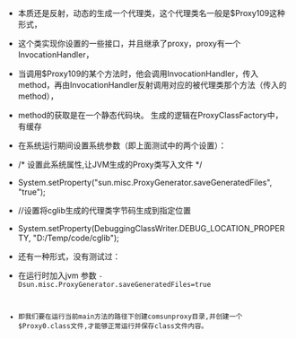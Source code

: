 * 本质还是反射，动态的生成一个代理类，这个代理类名一般是$Proxy109这种形式，
* 这个类实现你设置的一些接口，并且继承了proxy，proxy有一个InvocationHandler，
* 当调用$Proxy109的某个方法时，他会调用InvocationHandler，传入method，再由InvocationHandler反射调用对应的被代理类那个方法（传入的method），
* method的获取是在一个静态代码块。 生成的逻辑在ProxyClassFactory中，有缓存

* 在系统运行期间设置系统参数（即上面测试中的两个设置）：
* /* 设置此系统属性,让JVM生成的Proxy类写入文件 */
* System.setProperty("sun.misc.ProxyGenerator.saveGeneratedFiles", "true");
* //设置将cglib生成的代理类字节码生成到指定位置
* System.setProperty(DebuggingClassWriter.DEBUG_LOCATION_PROPERTY, "D:/Temp/code/cglib");
* 还有一种形式，没有测试过：
* 在运行时加入jvm 参数 <code>-Dsun.misc.ProxyGenerator.saveGeneratedFiles=true
* 即我们要在运行当前main方法的路径下创建comsunproxy目录,并创建一个$Proxy0.class文件,才能够正常运行并保存class文件内容。